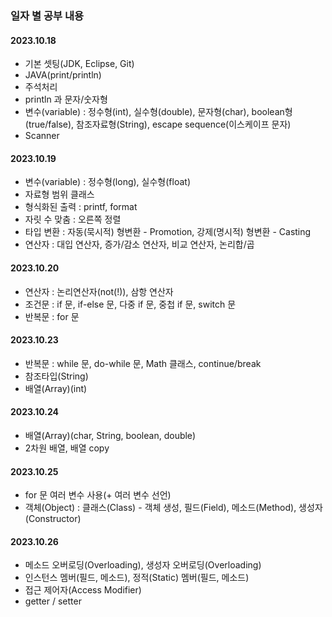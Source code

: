 ### 일자 별 공부 내용

#### 2023.10.18
   -  기본 셋팅(JDK, Eclipse, Git)
   -  JAVA(print/println)
   -  주석처리
   -  println 과 문자/숫자형
   -  변수(variable) : 정수형(int), 실수형(double), 문자형(char), boolean형(true/false), 참조자료형(String), escape sequence(이스케이프 문자)
   -  Scanner

#### 2023.10.19
   - 변수(variable) : 정수형(long), 실수형(float)
   - 자료형 범위 클래스
   - 형식화된 출력 : printf, format
   - 자릿 수 맞춤 : 오른쪽 정렬
   - 타입 변환 : 자동(묵시적) 형변환 - Promotion, 강제(명시적) 형변환 - Casting
   - 연산자 : 대입 연산자, 증가/감소 연산자, 비교 연산자, 논리합/곱

#### 2023.10.20
   - 연산자 : 논리연산자(not(!)), 삼항 연산자
   - 조건문 : if 문, if-else 문, 다중 if 문, 중첩 if 문, switch 문
   - 반복문 : for 문

#### 2023.10.23
   - 반복문 : while 문, do-while 문, Math 클래스, continue/break
   - 참조타입(String)
   - 배열(Array)(int)

#### 2023.10.24
   - 배열(Array)(char, String, boolean, double)
   - 2차원 배열, 배열 copy

#### 2023.10.25
   - for 문 여러 변수 사용(+ 여러 변수 선언)
   - 객체(Object) : 클래스(Class) - 객체 생성, 필드(Field), 메소드(Method), 생성자(Constructor)

#### 2023.10.26
   - 메소드 오버로딩(Overloading), 생성자 오버로딩(Overloading)
   - 인스턴스 멤버(필드, 메소드), 정적(Static) 멤버(필드, 메소드)
   - 접근 제어자(Access Modifier)
   - getter / setter
